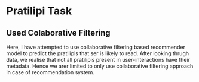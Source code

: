 # Pratilipi Task
## Used Colaborative Filtering

Here, I have attempted to use collaborative filtering based recommender model to predict the pratilipis that ser is likely to read. After looking thrugh data, we realise
that not all pratilipis present in user-interactions have their metadata. Hence we arer limited to only use collaborative filtering approach in case of recommendation system.
